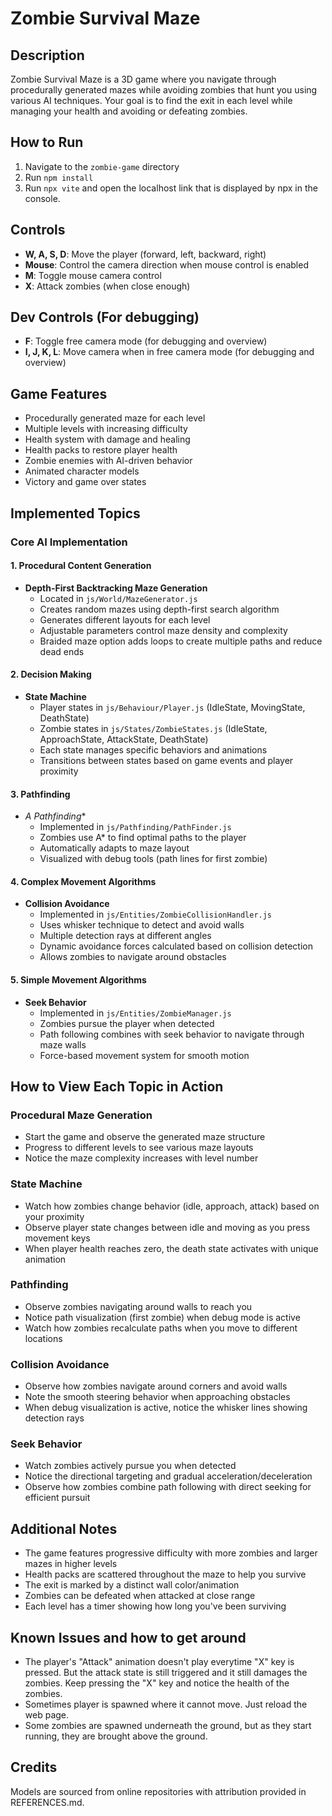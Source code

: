 # Zombie Survival Maze

## Description
Zombie Survival Maze is a 3D game where you navigate through procedurally generated mazes while avoiding zombies that hunt you using various AI techniques. Your goal is to find the exit in each level while managing your health and avoiding or defeating zombies.

## How to Run
1. Navigate to the `zombie-game` directory
2. Run `npm install`
3. Run `npx vite` and open the localhost link that is displayed by npx in the console.

## Controls
- **W, A, S, D**: Move the player (forward, left, backward, right)
- **Mouse**: Control the camera direction when mouse control is enabled
- **M**: Toggle mouse camera control
- **X**: Attack zombies (when close enough)

## Dev Controls (For debugging)
- **F**: Toggle free camera mode (for debugging and overview)
- **I, J, K, L**: Move camera when in free camera mode (for debugging and overview)

## Game Features
- Procedurally generated maze for each level
- Multiple levels with increasing difficulty
- Health system with damage and healing
- Health packs to restore player health
- Zombie enemies with AI-driven behavior
- Animated character models
- Victory and game over states

## Implemented Topics

### Core AI Implementation

#### 1. Procedural Content Generation
- **Depth-First Backtracking Maze Generation**
  - Located in `js/World/MazeGenerator.js`
  - Creates random mazes using depth-first search algorithm
  - Generates different layouts for each level
  - Adjustable parameters control maze density and complexity
  - Braided maze option adds loops to create multiple paths and reduce dead ends

#### 2. Decision Making
- **State Machine**
  - Player states in `js/Behaviour/Player.js` (IdleState, MovingState, DeathState)
  - Zombie states in `js/States/ZombieStates.js` (IdleState, ApproachState, AttackState, DeathState)
  - Each state manages specific behaviors and animations
  - Transitions between states based on game events and player proximity

#### 3. Pathfinding
- **A* Pathfinding**
  - Implemented in `js/Pathfinding/PathFinder.js`
  - Zombies use A* to find optimal paths to the player
  - Automatically adapts to maze layout
  - Visualized with debug tools (path lines for first zombie)

#### 4. Complex Movement Algorithms
- **Collision Avoidance**
  - Implemented in `js/Entities/ZombieCollisionHandler.js`
  - Uses whisker technique to detect and avoid walls
  - Multiple detection rays at different angles
  - Dynamic avoidance forces calculated based on collision detection
  - Allows zombies to navigate around obstacles

#### 5. Simple Movement Algorithms
- **Seek Behavior**
  - Implemented in `js/Entities/ZombieManager.js`
  - Zombies pursue the player when detected
  - Path following combines with seek behavior to navigate through maze walls
  - Force-based movement system for smooth motion

## How to View Each Topic in Action

### Procedural Maze Generation
- Start the game and observe the generated maze structure
- Progress to different levels to see various maze layouts
- Notice the maze complexity increases with level number

### State Machine
- Watch how zombies change behavior (idle, approach, attack) based on your proximity
- Observe player state changes between idle and moving as you press movement keys
- When player health reaches zero, the death state activates with unique animation

### Pathfinding
- Observe zombies navigating around walls to reach you
- Notice path visualization (first zombie) when debug mode is active
- Watch how zombies recalculate paths when you move to different locations

### Collision Avoidance
- Observe how zombies navigate around corners and avoid walls
- Note the smooth steering behavior when approaching obstacles
- When debug visualization is active, notice the whisker lines showing detection rays

### Seek Behavior
- Watch zombies actively pursue you when detected
- Notice the directional targeting and gradual acceleration/deceleration
- Observe how zombies combine path following with direct seeking for efficient pursuit

## Additional Notes
- The game features progressive difficulty with more zombies and larger mazes in higher levels
- Health packs are scattered throughout the maze to help you survive
- The exit is marked by a distinct wall color/animation
- Zombies can be defeated when attacked at close range
- Each level has a timer showing how long you've been surviving

## Known Issues and how to get around
- The player's "Attack" animation doesn't play everytime "X" key is pressed. But the attack state is still triggered and it still damages the zombies. Keep pressing the "X" key and notice the health of the zombies.
- Sometimes player is spawned where it cannot move. Just reload the web page.
- Some zombies are spawned underneath the ground, but as they start running, they are brought above the ground.

## Credits
Models are sourced from online repositories with attribution provided in REFERENCES.md.